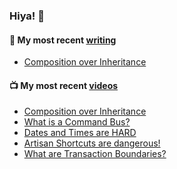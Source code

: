 ### Hiya! 👋

#### 📝 My most recent [writing](https://acairns.co.uk/)
- [Composition over Inheritance](https://acairns.co.uk/posts/composition-over-inheritance)

#### 📺 My most recent [videos](https://youtube.com/@metaphoricallyspeaking)
- [Composition over Inheritance](https://youtu.be/HNzP1aLAffM?si=UxWW9BqSLQ1UrT6f)
- [What is a Command Bus?](https://youtu.be/pXVZhFE2pbk?si=ZbDkmUXndVeeEQB6)
- [Dates and Times are HARD](https://youtu.be/Bscv_qYwXyg?si=JRtIGPmEer-WYJyN)
- [Artisan Shortcuts are dangerous!](https://youtu.be/gCQRhXnpHqk?si=haiX7uAzi23_GVks)
- [What are Transaction Boundaries?](https://youtu.be/y67hTtS37yw?si=YuNWSWrmFZl-tmkJ)

<!--
**acairns/acairns** is a ✨ _special_ ✨ repository because its `README.md` (this file) appears on your GitHub profile.

Here are some ideas to get you started:

- 🔭 I’m currently working on ...
- 🌱 I’m currently learning ...
- 👯 I’m looking to collaborate on ...
- 🤔 I’m looking for help with ...
- 💬 Ask me about ...
- 📫 How to reach me: ...
- 😄 Pronouns: ...
- ⚡ Fun fact: ...
-->
